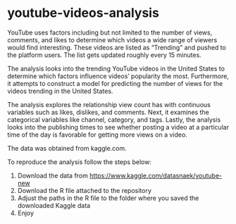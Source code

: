 # youtube-videos-analysis
YouTube uses factors including but not limited to the number of views, comments, and likes to determine which videos a wide range of viewers would find interesting. These videos are listed as “Trending” and pushed to the platform users. The list gets updated roughly every 15 minutes.

The analysis looks into the trending YouTube videos in the United States to determine which factors influence videos’ popularity the most. Furthermore, it attempts to construct a model for predicting the number of views for the videos trending in the United States.

The analysis explores the relationship view count has with continuous variables such as likes, dislikes, and comments. Next, it examines the categorical variables like channel, category, and tags. Lastly, the analysis looks into the publishing times to see whether posting a video at a particular time of the day is favorable for getting more views on a video. 

The data was obtained from kaggle.com.

To reproduce the analysis follow the steps below:
1) Download the data from https://www.kaggle.com/datasnaek/youtube-new
2) Download the R file attached to the repository
3) Adjust the paths in the R file to the folder where you saved the downloaded Kaggle data
4) Enjoy
